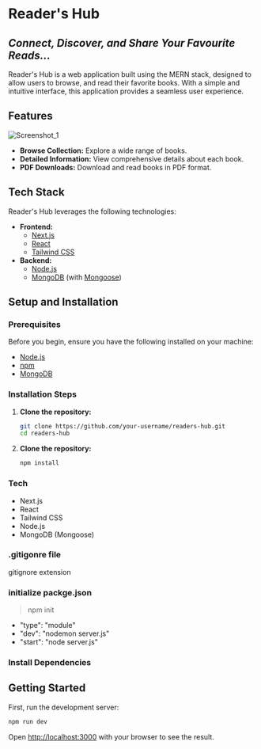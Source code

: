 # Reader's Hub
## _Connect, Discover, and Share Your Favourite Reads..._

Reader's Hub is a web application built using the MERN stack, designed to allow users to browse, and read their favorite books. With a simple and intuitive interface, this application provides a seamless user experience.

## Features
![Screenshot_1]()

- **Browse Collection:** Explore a wide range of books.
- **Detailed Information:** View comprehensive details about each book.
- **PDF Downloads:** Download and read books in PDF format.

## Tech Stack

Reader's Hub leverages the following technologies:

- **Frontend:**
  - [Next.js](https://nextjs.org/)
  - [React](https://reactjs.org/)
  - [Tailwind CSS](https://tailwindcss.com/)
- **Backend:**
  - [Node.js](https://nodejs.org/)
  - [MongoDB](https://www.mongodb.com/) (with [Mongoose](https://mongoosejs.com/))

## Setup and Installation

### Prerequisites

Before you begin, ensure you have the following installed on your machine:

- [Node.js](https://nodejs.org/)
- [npm](https://www.npmjs.com/)
- [MongoDB](https://www.mongodb.com/)

### Installation Steps

1. **Clone the repository:**
   ```bash
   git clone https://github.com/your-username/readers-hub.git
   cd readers-hub
   ```

2. **Clone the repository:**
    ```bash
    npm install
    ```

### Tech

- Next.js
- React
- Tailwind CSS
- Node.js
- MongoDB (Mongoose)

### .gitigonre file
gitignore extension

### initialize packge.json
> npm init
- "type": "module"
- "dev": "nodemon server.js"
- "start": "node server.js"


### Install Dependencies

## Getting Started

First, run the development server:

```bash
npm run dev
```

Open [http://localhost:3000](http://localhost:3000) with your browser to see the result.

